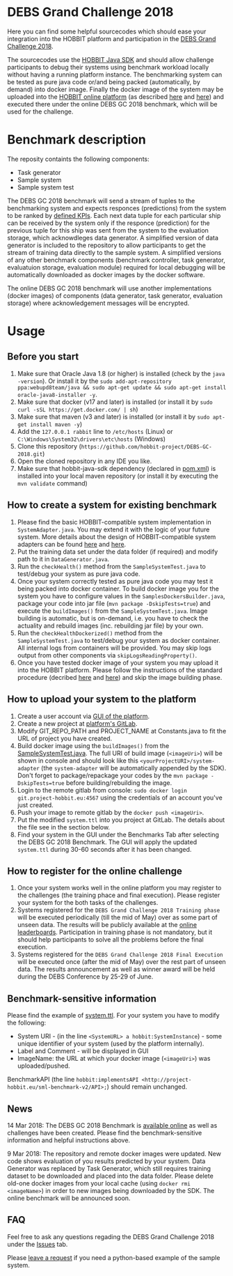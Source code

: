 # DEBS Grand Challenge 2018

Here you can find some helpful sourcecodes which should ease your integration into the HOBBIT platform and participation in the [DEBS Grand Challenge 2018](http://www.cs.otago.ac.nz/debs2018/calls/gc.html). 

The sourcecodes use the [HOBBIT Java SDK](https://github.com/hobbit-project/java-sdk) and should allow challenge participants to debug their systems using benchmark workload locally without having a running platform instance. 
The benchmarking system can be tested as pure java code or/and being packed (automatically, by demand) into docker image. 
Finally the docker image of the system may be uploaded into the [HOBBIT online platform](http://master.project-hobbit.eu) (as described [here](https://github.com/hobbit-project/platform/wiki/Push-a-docker-image) and [here](https://github.com/hobbit-project/platform/wiki/System-meta-data-file)) and executed there under the online DEBS GC 2018 benchmark, which will be used for the challenge.

# Benchmark description
The reposity containts the following components:
- Task generator  
- Sample system
- Sample system test

The DEBS GC 2018 benchmark will send a stream of tuples to the benchmarking system and expects responces (predictions) from the system to be ranked by [defined KPIs](http://www.cs.otago.ac.nz/debs2018/calls/gc.html). Each next data tuple for each particular ship can be received by the system only if the responce (prediction) for the previous tuple for this ship was sent from the system to the evaluation storage, which acknowdleges data generator. A simplified version of data generator is included to the repository to allow participants to get the stream of training data directly to the sample system. A simplified versions of any other benchmark components (benchmark controller, task generator, evaluatuion storage, evaluation module) required for local debugging will be automatically downloaded as docker images by the docker software. 

The online DEBS GC 2018 benchmark will use another implementations (docker images) of components (data generator, task generator, evaluation storage) where acknowledgement messages will be encrypted. 

# Usage
## Before you start
1) Make sure that Oracle Java 1.8 (or higher) is installed (check by the `java -version`). Or install it by the `sudo add-apt-repository ppa:webupd8team/java && sudo apt-get update && sudo apt-get install oracle-java8-installer -y`.
2) Make sure that docker (v17 and later) is installed (or install it by `sudo curl -sSL https://get.docker.com/ | sh`)
3) Make sure that maven (v3 and later) is installed (or install it by `sudo apt-get install maven -y`)
4) Add the `127.0.0.1 rabbit` line to `/etc/hosts` (Linux) or `C:\Windows\System32\drivers\etc\hosts` (Windows)
5) Clone this repository (`https://github.com/hobbit-project/DEBS-GC-2018.git`)
6) Open the cloned repository in any IDE you like. 
7) Make sure that hobbit-java-sdk dependency (declared in [pom.xml](https://github.com/hobbit-project/java-sdk-example/blob/master/pom.xml)) is installed into your local maven repository (or install it by executing the `mvn validate` command)

## How to create a system for existing benchmark
1) Please find the basic HOBBIT-compatible system implementation in `SystemAdapter.java`. You may extend it with the logic of your future system. More details about the design of HOBBIT-compatible system adapters can be found [here](https://github.com/hobbit-project/platform/wiki/Develop-a-system-adapter-in-Java) and [here](https://github.com/hobbit-project/platform/wiki/Develop-a-system-adapter). 
2) Put the training data set under the data folder (if required) and modify path to it in `DataGenerator.java`. 
3) Run the `checkHealth()` method from the `SampleSystemTest.java` to test/debug your system as pure java code.
3) Once your system correctly tested as pure java code you may test it being packed into docker container. To build docker image you for the system you have to configure values in the `SamplesDockersBuilder.java`, package your code into jar file (`mvn package -DskipTests=true`) and execute the `buildImages()` from the `SampleSystemTest.java`. Image building is automatic, but  is on-demand, i.e. you have to check the actuality and rebuild images (inc. rebuilding jar file) by your own.
3) Run the `checkHealthDockerized()` method from the `SampleSystemTest.java` to test/debug your system as docker container. All internal logs from containers will be provided. You may skip logs output from other components via `skipLogsReadingProperty()`.
5) Once you have tested docker image of your system you may upload it into the HOBBIT platform. Please follow the instructions of the standard procedure (decribed [here](https://github.com/hobbit-project/platform/wiki/Push-a-docker-image) and [here](https://github.com/hobbit-project/platform/wiki/System-meta-data-file)) and skip the image building phase.

## How to upload your system to the platform
1. Create a user account via [GUI of the platform](https://master.project-hobbit.eu).
2. Create a new project at [platform's GitLab](https://git.project-hobbit.eu).
3. Modify GIT_REPO_PATH and PROJECT_NAME at Constants.java to fit the URL of project you have created. 
4. Build docker image using the `buildImages()` from the [SampleSystemTest.java](https://github.com/hobbit-project/DEBS-GC-2018/blob/master/src/test/java/org/hobbit/debs_2018_gc_samples/SampleSystemTest.java). The full URI of build image (`<imageUri>`) will be shown in console and should look like this `<yourProjectURI>/system-adapter` (the `system-adapter` will be automatically appended by the SDK). Don't forget to package/repackage your codes by the `mvn package -DskipTests=true` before building/rebuilding the image.
5. Login to the remote gitlab from console: `sudo docker login git.project-hobbit.eu:4567` using the credentials of an account you've just created.
6. Push your image to remote gitlab by the `docker push <imageUri>`.
7. Put the modified `system.ttl` into you project at GitLab. The details about the file see in the section below.
8. Find your system in the GUI under the Benchmarks Tab after selecting the DEBS GC 2018 Benchmark. The GUI will apply the updated `system.ttl` during 30-60 seconds after it has been changed.
  
## How to register for the online challenge
1. Once your system works well in the online platform you may register to the challenges (the training phace and final execution). Please register your system for the both tasks of the challenges. 
2. Systems registered for the `DEBS Grand Challenge 2018 Training phase` will be executed periodically (till the mid of May) over as some part of unseen data. The results  will be publicly available at the [online leaderboards](https://master.project-hobbit.eu/challenges/http:%2F%2Fw3id.org%2Fhobbit%2Fchallenges%2333578642-2a74-4a95-8f9b-24a6f675937f/leaderboards). Participation in training phase is not mandatory, but it should help participants to solve all the problems before the final execution. 
3. Systems registered for the `DEBS Grand Challenge 2018 Final Execution` will be executed once (after the mid of May) over the rest part of unseen data. The results announcement as well as winner award will be held during the DEBS Conference by 25-29 of June.

## Benchmark-sensitive information
Please find the example of [system.ttl](https://github.com/hobbit-project/DEBS-GC-2018/blob/master/system.ttl). 
For your system you have to modify the following:
- System URI - (in the line `<SystemURL> a hobbit:SystemInstance`) - some unique identifier of your system (used by the platform internally).
- Label and Comment - will be displayed in GUI
- ImageName: the URL at which your docker image (`<imageUri>`) was uploaded/pushed.

BenchmarkAPI (the line `hobbit:implementsAPI <http://project-hobbit.eu/sml-benchmark-v2/API>;`) should remain unchanged.

## News
14 Mar 2018: The DEBS GC 2018 Benchmark is [available online](https://project-hobbit.eu/structured-machine-learning-benchmark-v2/) as well as challenges have been created. Please find the benchmark-sensitive information and helpful instructions above. 

9 Mar 2018: The repository and remote docker images were updated. New code shows evaluation of you results predicted by your system. Data Generator was replaced by Task Generator, which still requires training dataset to be downloaded and placed into the data folder. Please delete old-one docker images from your local cache (using `docker rmi <imageName>`) in order to new images being downloaded by the SDK. The online benchmark will be announced soon.

## FAQ
Feel free to ask any questions regading the DEBS Grand Challenge 2018 under the [Issues](https://github.com/hobbit-project/DEBS-GC-2018/issues) tab.

Please [leave a request](https://github.com/hobbit-project/DEBS-GC-2018/issues/5) if you need a python-based example of the sample system.
